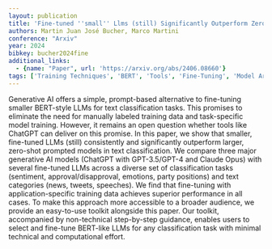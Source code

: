 ```yaml
---
layout: publication
title: 'Fine-tuned ''small'' Llms (still) Significantly Outperform Zero-shot Generative AI Models In Text Classification'
authors: Martin Juan José Bucher, Marco Martini
conference: "Arxiv"
year: 2024
bibkey: bucher2024fine
additional_links:
  - {name: "Paper", url: 'https://arxiv.org/abs/2406.08660'}
tags: ['Training Techniques', 'BERT', 'Tools', 'Fine-Tuning', 'Model Architecture', 'GPT', 'Prompting', 'Pretraining Methods']
---
```

Generative AI offers a simple, prompt-based alternative to fine-tuning
smaller BERT-style LLMs for text classification tasks. This promises to
eliminate the need for manually labeled training data and task-specific model
training. However, it remains an open question whether tools like ChatGPT can
deliver on this promise. In this paper, we show that smaller, fine-tuned LLMs
(still) consistently and significantly outperform larger, zero-shot prompted
models in text classification. We compare three major generative AI models
(ChatGPT with GPT-3.5/GPT-4 and Claude Opus) with several fine-tuned LLMs
across a diverse set of classification tasks (sentiment, approval/disapproval,
emotions, party positions) and text categories (news, tweets, speeches). We
find that fine-tuning with application-specific training data achieves superior
performance in all cases. To make this approach more accessible to a broader
audience, we provide an easy-to-use toolkit alongside this paper. Our toolkit,
accompanied by non-technical step-by-step guidance, enables users to select and
fine-tune BERT-like LLMs for any classification task with minimal technical and
computational effort.
